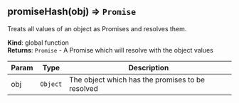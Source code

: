 <a name="promiseHash"></a>

## promiseHash(obj) ⇒ <code>Promise</code>
Treats all values of an object as Promises and resolves them.

**Kind**: global function  
**Returns**: <code>Promise</code> - A Promise which will resolve with the object values  

| Param | Type | Description |
| --- | --- | --- |
| obj | <code>Object</code> | The object which has the promises to be resolved |